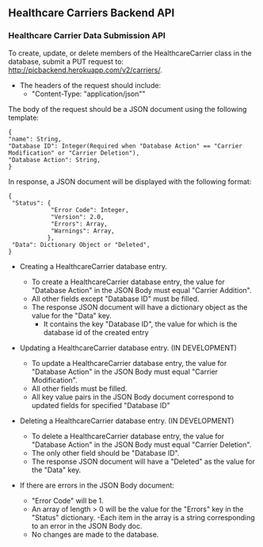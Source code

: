 ## Healthcare Carriers Backend API

### Healthcare Carrier Data Submission API
To create, update, or delete members of the HealthcareCarrier class in the database, submit a PUT request to: http://picbackend.herokuapp.com/v2/carriers/.

- The headers of the request should include: 
    - "Content-Type: "application/json""
    
The body of the request should be a JSON document using the following template:

```
{
"name": String,
"Database ID": Integer(Required when "Database Action" == "Carrier Modification" or "Carrier Deletion"),
"Database Action": String,
}
```

In response, a JSON document will be displayed with the following format:
```
{
 "Status": {
            "Error Code": Integer,
            "Version": 2.0,
            "Errors": Array,
            "Warnings": Array,
           },
 "Data": Dictionary Object or "Deleted",
}
```

- Creating a HealthcareCarrier database entry.
    - To create a HealthcareCarrier database entry, the value for "Database Action" in the JSON Body must equal "Carrier Addition".
    - All other fields except "Database ID" must be filled.
    - The response JSON document will have a dictionary object as the value for the "Data" key.
        - It contains the key "Database ID", the value for which is the database id of the created entry
    
- Updating a HealthcareCarrier database entry. (IN DEVELOPMENT)
    - To update a HealthcareCarrier database entry, the value for "Database Action" in the JSON Body must equal "Carrier Modification".
    - All other fields must be filled.
    - All key value pairs in the JSON Body document correspond to updated fields for specified "Database ID"

- Deleting a HealthcareCarrier database entry. (IN DEVELOPMENT)
    - To delete a HealthcareCarrier database entry, the value for "Database Action" in the JSON Body must equal "Carrier Deletion".
    - The only other field should be "Database ID".
    - The response JSON document will have a "Deleted" as the value for the "Data" key.
    
- If there are errors in the JSON Body document:
    - "Error Code" will be 1.
    - An array of length > 0 will be the value for the "Errors" key in the "Status" dictionary.
        -Each item in the array is a string corresponding to an error in the JSON Body doc.
    - No changes are made to the database.